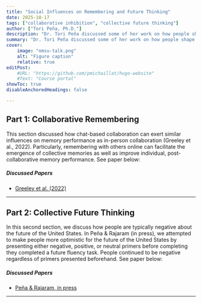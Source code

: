```yaml
---
title: "Social Influences on Remembering and Future Thinking" 
date: 2025-10-17
tags: ["collaborative inhibition", "collective future thinking"]
author: ["Tori Peña, Ph.D."]
description: "Dr. Tori Peña discussed some of her work on how people shape each other's memories and imagination of the future of the United States. She reviewed work she did examining chat-based collaboration (Greeley et al., 2022). She also discussed her work experimentally testing whether people can imagine a more positive future for the future of the United States (Peña & Rajaram, in press)." 
summary: "Dr. Tori Peña discussed some of her work on how people shape each other's memories and imagination of the future of the United States. She reviewed work she did examining chat-based collaboration (Greeley et al., 2022). She also discussed her work experimentally testing whether people can imagine a more positive future for the future of the United States (Peña & Rajaram, in press)." 
cover:
    image: "nmsu-talk.png"
    alt: "Figure caption"
    relative: true
editPost:
    #URL: "https://github.com/pmichaillat/hugo-website"
    #Text: "Course portal"
showToc: true
disableAnchoredHeadings: false

---
```


## Part 1: Collaborative Remembering

This section discussed how chat-based collaboration can exert similar influences on memory performance as in-person collaboration (Greeley et al., 2022). Particularly, remembering with others online can facilitate the emergence of collective memories as well as improve individual, post-collaborative memory performance. See paper below:

##### Discussed Papers

+ [Greeley et al. (2022)](greeley-et-al-2022.pdf)
---

## Part 2: Collective Future Thinking

In this second section, we discuss how people are typically negative about the future of the United States. In Peña & Rajaram (in press), we attempted to make people more optimistic for the future of the United States by presenting either negative, positive, or neutral primers before completing they completed a future fluency task. People continued to be negative regardless of primers presented beforehand. See paper below:

##### Discussed Papers

+ [Peña & Rajaram, in press](pena-rajaram-inpress.pdf)
---